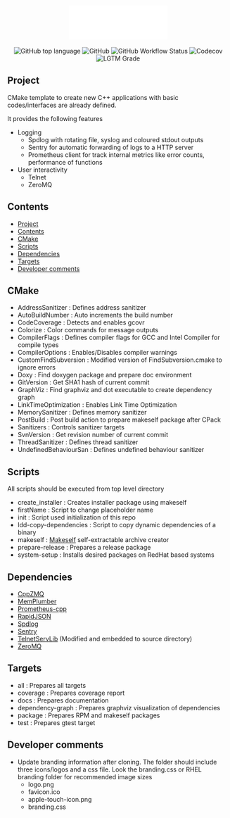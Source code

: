 <div align="center" width="50">
<img src=scripts/data/branding/logo.png>

![GitHub top language](https://img.shields.io/github/languages/top/egecetin/Repo-Init?style=plastic)
![GitHub](https://img.shields.io/github/license/egecetin/Repo-Init?style=plastic)
![GitHub Workflow Status](https://img.shields.io/github/workflow/status/egecetin/Repo-Init/Build%20and%20test?style=plastic)
![Codecov](https://img.shields.io/codecov/c/github/egecetin/Repo-Init?style=plastic&token=G65MG0J07F)
![LGTM Grade](https://img.shields.io/lgtm/grade/cpp/github/egecetin/Repo-Init?style=plastic)
</div>

## Project
CMake template to create new C++ applications with basic codes/interfaces are already defined.

It provides the following features
  - Logging
    - Spdlog with rotating file, syslog and coloured stdout outputs
    - Sentry for automatic forwarding of logs to a HTTP server
    - Prometheus client for track internal metrics like error counts, performance of functions
  - User interactivity
    - Telnet
    - ZeroMQ

## Contents

- [Project](#project)
- [Contents](#contents)
- [CMake](#cmake)
- [Scripts](#scripts)
- [Dependencies](#dependencies)
- [Targets](#targets)
- [Developer comments](#developer-comments)

## CMake

- AddressSanitizer      : Defines address sanitizer
- AutoBuildNumber       : Auto increments the build number
- CodeCoverage          : Detects and enables gcovr
- Colorize              : Color commands for message outputs
- CompilerFlags         : Defines compiler flags for GCC and Intel Compiler for compile types
- CompilerOptions       : Enables/Disables compiler warnings
- CustomFindSubversion  : Modified version of FindSubversion.cmake to ignore errors
- Doxy                  : Find doxygen package and prepare doc environment
- GitVersion            : Get SHA1 hash of current commit
- GraphViz              : Find graphviz and dot executable to create dependency graph
- LinkTimeOptimization  : Enables Link Time Optimization
- MemorySanitizer       : Defines memory sanitizer
- PostBuild             : Post build action to prepare makeself package after CPack
- Sanitizers            : Controls sanitizer targets
- SvnVersion            : Get revision number of current commit
- ThreadSanitizer       : Defines thread sanitizer
- UndefinedBehaviourSan : Defines undefined behaviour sanitizer

## Scripts

All scripts should be executed from top level directory

- create_installer      : Creates installer package using makeself
- firstName             : Script to change placeholder name
- init                  : Script used initialization of this repo
- ldd-copy-dependencies : Script to copy dynamic dependencies of a binary
- makeself              : [Makeself](https://github.com/megastep/makeself) self-extractable archive creator
- prepare-release       : Prepares a release package
- system-setup          : Installs desired packages on RedHat based systems

## Dependencies

 - [CppZMQ](https://github.com/zeromq/cppzmq.git)
 - [MemPlumber](https://github.com/seladb/MemPlumber.git)
 - [Prometheus-cpp](https://github.com/jupp0r/prometheus-cpp.git)
 - [RapidJSON](https://github.com/Tencent/rapidjson.git)
 - [Spdlog](https://github.com/gabime/spdlog.git)
 - [Sentry](https://github.com/getsentry/sentry-native.git)
 - [TelnetServLib](https://github.com/lukemalcolm/TelnetServLib.git) (Modified and embedded to source directory)
 - [ZeroMQ](https://github.com/zeromq/libzmq.git)

## Targets

 - all              : Prepares all targets
 - coverage         : Prepares coverage report
 - docs             : Prepares documentation
 - dependency-graph : Prepares graphviz visualization of dependencies
 - package          : Prepares RPM and makeself packages
 - test             : Prepares gtest target

## Developer comments

 - Update branding information after cloning. The folder should include three icons/logos and a css file. Look the branding.css or RHEL branding folder for recommended image sizes
   - logo.png
   - favicon.ico
   - apple-touch-icon.png
   - branding.css
